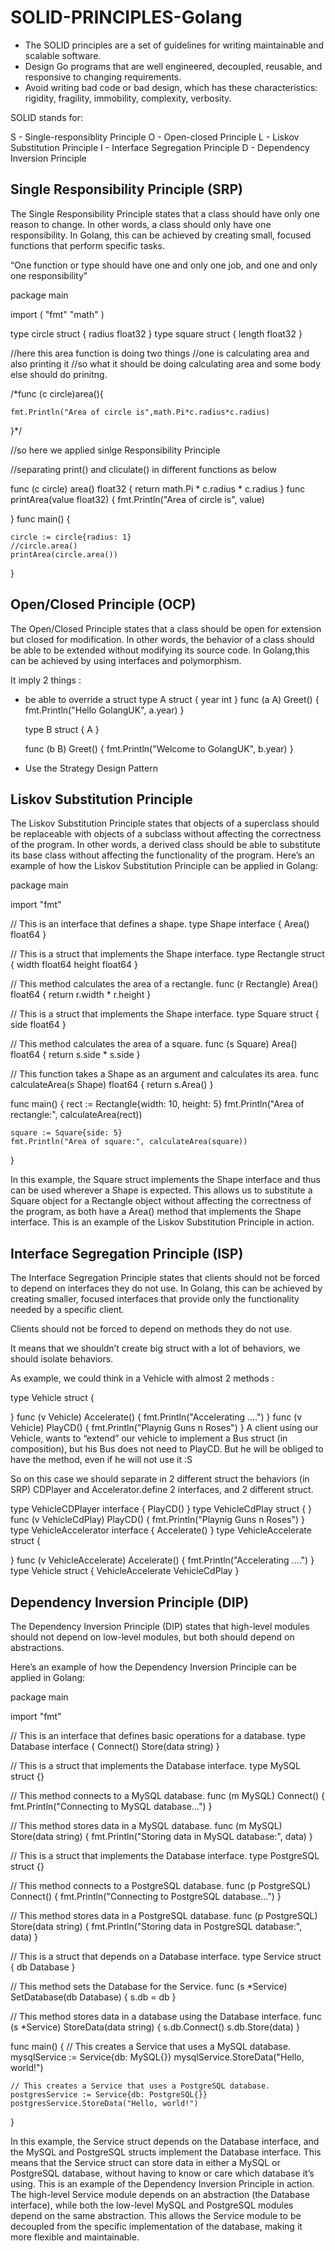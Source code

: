 # SOLID-PRINCIPLES-Golang
- The SOLID principles are a set of guidelines for writing maintainable and scalable software.
- Design Go programs that are well engineered, decoupled, reusable, and responsive to changing requirements.
- Avoid writing bad code or bad design, which has these characteristics: rigidity, fragility, immobility, complexity, verbosity.


SOLID stands for:

S - Single-responsiblity Principle
O - Open-closed Principle
L - Liskov Substitution Principle
I - Interface Segregation Principle
D - Dependency Inversion Principle

## Single Responsibility Principle (SRP)

The Single Responsibility Principle states that a class should have only one reason to change. In other words, a class should only have one responsibility. In Golang, this can be achieved by creating small, focused functions that perform specific tasks.

“One function or type should have one and only one job, and one and only one responsibility”

package main

import (
	"fmt"
	"math"
)

type circle struct {
	radius float32
}
type square struct {
	length float32
}

//here this area function is doing two things
//one is calculating area and also printing it
//so what it should be doing calculating area and some body else should do prinitng.

/*func (c circle)area(){

	fmt.Println("Area of circle is",math.Pi*c.radius*c.radius)
}*/

//so here we applied sinlge Responsibility Principle

//separating print() and cliculate() in different functions as below

func (c circle) area() float32 {
	return math.Pi * c.radius * c.radius
}
func printArea(value float32) {
	fmt.Println("Area of circle is", value)

}
func main() {

	circle := circle{radius: 1}
	//circle.area()
	printArea(circle.area())
}


## Open/Closed Principle (OCP)

The Open/Closed Principle states that a class should be open for extension but closed for modification. In other words, the behavior of a class should be able to be extended without modifying its source code. In Golang,this can be achieved by using interfaces and polymorphism.

It imply 2 things :
- be able to override a struct
    type A struct {
        year int
    }
    func (a A) Greet() { fmt.Println("Hello GolangUK", a.year) }

    type B struct {
        A
    }

    func (b B) Greet() { fmt.Println("Welcome to GolangUK", b.year) }

- Use the Strategy Design Pattern


## Liskov Substitution Principle
The Liskov Substitution Principle states that objects of a superclass should be replaceable with objects of a subclass without affecting the correctness of the program. In other words, a derived class should be able to substitute its base class without affecting the functionality of the program.
Here’s an example of how the Liskov Substitution Principle can be applied in Golang:


package main

import "fmt"

// This is an interface that defines a shape.
type Shape interface {
    Area() float64
}

// This is a struct that implements the Shape interface.
type Rectangle struct {
    width float64
    height float64
}

// This method calculates the area of a rectangle.
func (r Rectangle) Area() float64 {
    return r.width * r.height
}

// This is a struct that implements the Shape interface.
type Square struct {
    side float64
}

// This method calculates the area of a square.
func (s Square) Area() float64 {
    return s.side * s.side
}

// This function takes a Shape as an argument and calculates its area.
func calculateArea(s Shape) float64 {
    return s.Area()
}

func main() {
    rect := Rectangle{width: 10, height: 5}
    fmt.Println("Area of rectangle:", calculateArea(rect))

    square := Square{side: 5}
    fmt.Println("Area of square:", calculateArea(square))
}

In this example, the Square struct implements the Shape interface and thus can be used wherever a Shape is expected. This allows us to substitute a Square object for a Rectangle object without affecting the correctness of the program, as both have a Area() method that implements the Shape interface. This is an example of the Liskov Substitution Principle in action.

## Interface Segregation Principle (ISP)
The Interface Segregation Principle states that clients should not be forced to depend on interfaces they do not use. In Golang, this can be achieved by creating smaller, focused interfaces that provide only the functionality needed by a specific client.

Clients should not be forced to depend on methods they do not use.

It means that we shouldn’t create big struct with a lot of behaviors, we should isolate behaviors.

As example, we could think in a Vehicle with almost 2 methods :

type Vehicle struct {
 
}
func (v Vehicle) Accelerate() {
     fmt.Println("Accelerating ....")
}
func (v Vehicle) PlayCD() {
     fmt.Println("Playnig Guns n Roses")
}
A client using our Vehicle, wants to “extend” our vehicle to implement a Bus struct (in composition), but his Bus does not need to PlayCD. But he will be obliged to have the method, even if he will not use it :S

So on this case we should separate in 2 different struct the behaviors (in SRP) CDPlayer and Accelerator.define 2 interfaces, and 2 different struct.


type VehicleCDPlayer interface {
    PlayCD()
}
type VehicleCdPlay struct {
}
func (v VehicleCdPlay) PlayCD() {
     fmt.Println("Playnig Guns n Roses")
}
type VehicleAccelerator interface {
    Accelerate()
}
type VehicleAccelerate struct {
 
}
func (v VehicleAccelerate) Accelerate() {
     fmt.Println("Accelerating ....")
}
type Vehicle struct {
 VehicleAccelerate
 VehicleCdPlay
}



## Dependency Inversion Principle (DIP)
The Dependency Inversion Principle (DIP) states that high-level modules should not depend on low-level modules, but both should depend on abstractions.

Here’s an example of how the Dependency Inversion Principle can be applied in Golang:

package main

import "fmt"

// This is an interface that defines basic operations for a database.
type Database interface {
    Connect()
    Store(data string)
}

// This is a struct that implements the Database interface.
type MySQL struct {}

// This method connects to a MySQL database.
func (m MySQL) Connect() {
    fmt.Println("Connecting to MySQL database...")
}

// This method stores data in a MySQL database.
func (m MySQL) Store(data string) {
    fmt.Println("Storing data in MySQL database:", data)
}

// This is a struct that implements the Database interface.
type PostgreSQL struct {}

// This method connects to a PostgreSQL database.
func (p PostgreSQL) Connect() {
    fmt.Println("Connecting to PostgreSQL database...")
}

// This method stores data in a PostgreSQL database.
func (p PostgreSQL) Store(data string) {
    fmt.Println("Storing data in PostgreSQL database:", data)
}

// This is a struct that depends on a Database interface.
type Service struct {
    db Database
}

// This method sets the Database for the Service.
func (s *Service) SetDatabase(db Database) {
    s.db = db
}

// This method stores data in a database using the Database interface.
func (s *Service) StoreData(data string) {
    s.db.Connect()
    s.db.Store(data)
}

func main() {
    // This creates a Service that uses a MySQL database.
    mysqlService := Service{db: MySQL{}}
    mysqlService.StoreData("Hello, world!")

    // This creates a Service that uses a PostgreSQL database.
    postgresService := Service{db: PostgreSQL{}}
    postgresService.StoreData("Hello, world!")
}


In this example, the Service struct depends on the Database interface, and the MySQL and PostgreSQL structs implement the Database interface. This means that the Service struct can store data in either a MySQL or PostgreSQL database, without having to know or care which database it’s using. This is an example of the Dependency Inversion Principle in action. The high-level Service module depends on an abstraction (the Database interface), while both the low-level MySQL and PostgreSQL modules depend on the same abstraction. This allows the Service module to be decoupled from the specific implementation of the database, making it more flexible and maintainable.                            
